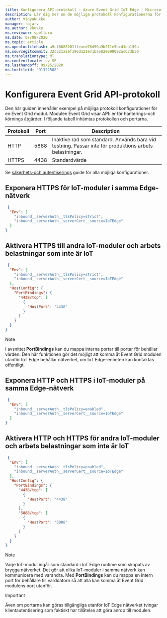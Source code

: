 ```yaml
---
title: Konfigurera API-protokoll – Azure Event Grid IoT Edge | Microsoft Docs
description: Lär dig mer om de möjliga protokoll konfigurationerna för en Event Grid modul.
author: VidyaKukke
manager: rajarv
ms.author: vkukke
ms.reviewer: spelluru
ms.date: 07/08/2020
ms.topic: article
ms.openlocfilehash: a9cf6088201ffeaed76d99a9b211e5bcd1ea139a
ms.sourcegitcommit: 32c521a2ef396d121e71ba682e098092ac673b30
ms.translationtype: MT
ms.contentlocale: sv-SE
ms.lasthandoff: 09/25/2020
ms.locfileid: "91322588"
---
```

# <a name="configure-event-grid-api-protocols"></a>Konfigurera Event Grid API-protokoll

Den här guiden innehåller exempel på möjliga protokoll konfigurationer för en Event Grid modul. Modulen Event Grid visar API: er för hanterings-och körnings åtgärder. I följande tabell inhämtas protokollen och portarna.

| Protokoll | Port | Description |
| ---------------- | ------------ | ------------ |
| HTTP | 5888 | Inaktive rad som standard. Används bara vid testning. Passar inte för produktions arbets belastningar.
| HTTPS | 4438 | Standardvärde

Se [säkerhets-och autentiserings](security-authentication.md) guide för alla möjliga konfigurationer.

## <a name="expose-https-to-iot-modules-on-the-same-edge-network"></a>Exponera HTTPS för IoT-moduler i samma Edge-nätverk

```json
 {
  "Env": [
    "inbound__serverAuth__tlsPolicy=strict",
    "inbound__serverAuth__serverCert__source=IoTEdge"
  ]
}
 ```

## <a name="enable-https-to-other-iot-modules-and-non-iot-workloads"></a>Aktivera HTTPS till andra IoT-moduler och arbets belastningar som inte är IoT

```json
 {
  "Env": [
    "inbound__serverAuth__tlsPolicy=strict",
    "inbound__serverAuth__serverCert__source=IoTEdge"
  ],
  "HostConfig": {
    "PortBindings": {
      "4438/tcp": [
        {
          "HostPort": "4438"
        }
      ]
    }
  }
}
 ```

>[!NOTE]
> I avsnittet **PortBindings** kan du mappa interna portar till portar för behållar värden. Den här funktionen gör det möjligt att komma åt Event Grid modulen utanför IoT Edge behållar nätverket, om IoT Edge-enheten kan kontaktas offentligt.

## <a name="expose-http-and-https-to-iot-modules-on-the-same-edge-network"></a>Exponera HTTP och HTTPS i IoT-moduler på samma Edge-nätverk

```json
 {
  "Env": [
    "inbound__serverAuth__tlsPolicy=enabled",
    "inbound__serverAuth__serverCert__source=IoTEdge"
  ]
}
 ```

## <a name="enable-http-and-https-to-other-iot-modules-and-non-iot-workloads"></a>Aktivera HTTP och HTTPS för andra IoT-moduler och arbets belastningar som inte är IoT

```json
 {
  "Env": [
    "inbound__serverAuth__tlsPolicy=enabled",
    "inbound__serverAuth__serverCert__source=IoTEdge"
  ],
  "HostConfig": {
    "PortBindings": {
      "4438/tcp": [
        {
          "HostPort": "4438"
        }
      ],
      "5888/tcp": [
        {
          "HostPort": "5888"
        }
      ]
    }
  }
}
 ```

>[!NOTE]
> Varje IoT-modul ingår som standard i IoT Edge runtime som skapats av brygga nätverket. Det gör att olika IoT-moduler i samma nätverk kan kommunicera med varandra. Med **PortBindings** kan du mappa en intern port för behållare till värddatorn så att alla kan komma åt Event Grid modulens port utanför.

>[!IMPORTANT]
> Även om portarna kan göras tillgängliga utanför IoT Edge nätverket tvingar klientautentisering som faktiskt har tillåtelse att göra anrop till modulen.
